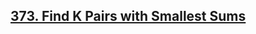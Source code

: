 ## [373. Find K Pairs with Smallest Sums](https://leetcode.com/problems/find-k-pairs-with-smallest-sums/)




